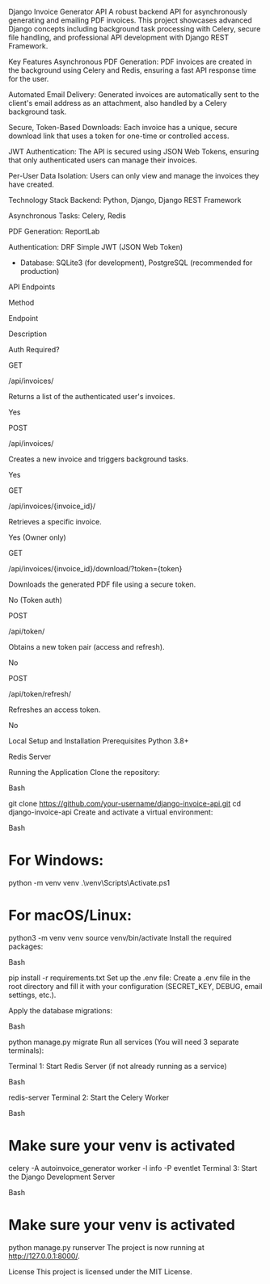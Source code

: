 Django Invoice Generator API
A robust backend API for asynchronously generating and emailing PDF invoices. This project showcases advanced Django concepts including background task processing with Celery, secure file handling, and professional API development with Django REST Framework.

Key Features
Asynchronous PDF Generation: PDF invoices are created in the background using Celery and Redis, ensuring a fast API response time for the user.

Automated Email Delivery: Generated invoices are automatically sent to the client's email address as an attachment, also handled by a Celery background task.

Secure, Token-Based Downloads: Each invoice has a unique, secure download link that uses a token for one-time or controlled access.

JWT Authentication: The API is secured using JSON Web Tokens, ensuring that only authenticated users can manage their invoices.

Per-User Data Isolation: Users can only view and manage the invoices they have created.

Technology Stack
Backend: Python, Django, Django REST Framework

Asynchronous Tasks: Celery, Redis

PDF Generation: ReportLab

Authentication: DRF Simple JWT (JSON Web Token)
- Database: SQLite3 (for development), PostgreSQL (recommended for production)

API Endpoints

Method

Endpoint

Description

Auth Required?

GET

/api/invoices/

Returns a list of the authenticated user's invoices.

Yes

POST

/api/invoices/

Creates a new invoice and triggers background tasks.

Yes

GET

/api/invoices/{invoice_id}/

Retrieves a specific invoice.

Yes (Owner only)

GET

/api/invoices/{invoice_id}/download/?token={token}

Downloads the generated PDF file using a secure token.

No (Token auth)

POST

/api/token/

Obtains a new token pair (access and refresh).

No

POST

/api/token/refresh/

Refreshes an access token.

No



Local Setup and Installation
Prerequisites
Python 3.8+

Redis Server

Running the Application
Clone the repository:

Bash

git clone https://github.com/your-username/django-invoice-api.git
cd django-invoice-api
Create and activate a virtual environment:

Bash

# For Windows:
python -m venv venv
.\venv\Scripts\Activate.ps1

# For macOS/Linux:
python3 -m venv venv
source venv/bin/activate
Install the required packages:

Bash

pip install -r requirements.txt
Set up the .env file:
Create a .env file in the root directory and fill it with your configuration (SECRET_KEY, DEBUG, email settings, etc.).

Apply the database migrations:

Bash

python manage.py migrate
Run all services (You will need 3 separate terminals):

Terminal 1: Start Redis Server (if not already running as a service)

Bash

redis-server
Terminal 2: Start the Celery Worker

Bash

# Make sure your venv is activated
celery -A autoinvoice_generator worker -l info -P eventlet
Terminal 3: Start the Django Development Server

Bash

# Make sure your venv is activated
python manage.py runserver
The project is now running at http://127.0.0.1:8000/.

License
This project is licensed under the MIT License.